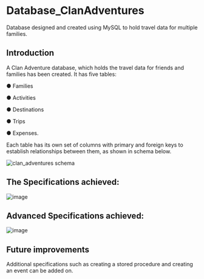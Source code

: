 

# Database_ClanAdventures

Database designed and created using MySQL to hold travel data for multiple families.

## Introduction

A Clan Adventure database, which holds the travel data for friends and families has
been created. It has five tables:

● Families

● Activities

● Destinations

● Trips

● Expenses.


Each table has its own set of columns with primary and foreign keys to establish
relationships between them, as shown in schema below.

![clan_adventures schema](https://github.com/Surya-LR/Database_ClanAdventures/assets/77691667/bb370373-279c-48f9-bb79-3fe346e0cb89)


## The Specifications achieved:

![image](https://github.com/Surya-LR/Database_ClanAdventures/assets/77691667/ae285569-5e86-4b4f-ae4a-5c97069e6720)



## Advanced Specifications achieved:
![image](https://github.com/Surya-LR/Database_ClanAdventures/assets/77691667/552340c5-db48-4294-91b1-135000e76323)



## Future improvements

Additional  specifications such as creating a stored procedure and creating an event can be added on.




